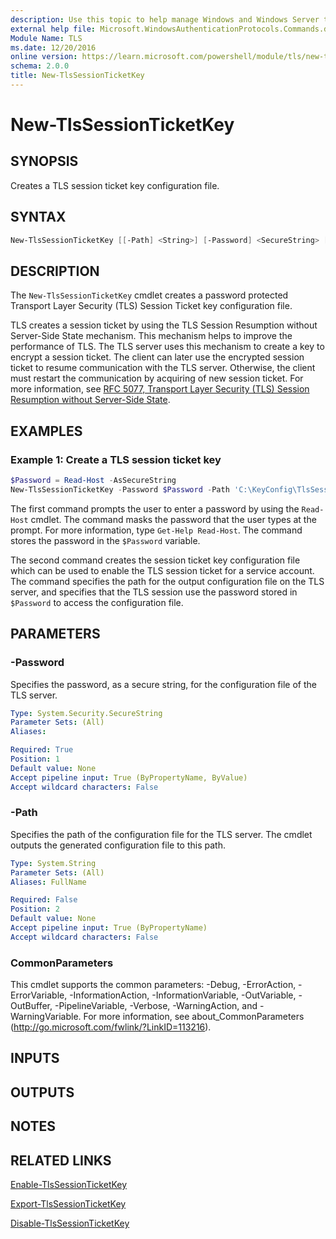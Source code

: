 ```yaml
---
description: Use this topic to help manage Windows and Windows Server technologies with Windows PowerShell.
external help file: Microsoft.WindowsAuthenticationProtocols.Commands.dll-Help.xml
Module Name: TLS
ms.date: 12/20/2016
online version: https://learn.microsoft.com/powershell/module/tls/new-tlssessionticketkey?view=windowsserver2022-ps&wt.mc_id=ps-gethelp
schema: 2.0.0
title: New-TlsSessionTicketKey
---
```


# New-TlsSessionTicketKey

## SYNOPSIS
Creates a TLS session ticket key configuration file.

## SYNTAX

```powershell
New-TlsSessionTicketKey [[-Path] <String>] [-Password] <SecureString> [<CommonParameters>]
```

## DESCRIPTION

The `New-TlsSessionTicketKey` cmdlet creates a password protected Transport Layer Security (TLS)
Session Ticket key configuration file.

TLS creates a session ticket by using the TLS Session Resumption without Server-Side State
mechanism. This mechanism helps to improve the performance of TLS. The TLS server uses this
mechanism to create a key to encrypt a session ticket. The client can later use the encrypted
session ticket to resume communication with the TLS server. Otherwise, the client must restart the
communication by acquiring of new session ticket. For more information, see
[RFC 5077, Transport Layer Security (TLS) Session Resumption without Server-Side State](http://rfc5077.openrfc.org/).

## EXAMPLES

### Example 1: Create a TLS session ticket key

```powershell
$Password = Read-Host -AsSecureString
New-TlsSessionTicketKey -Password $Password -Path 'C:\KeyConfig\TlsSessionTicketKey.config'
```

The first command prompts the user to enter a password by using the `Read-Host` cmdlet.
The command masks the password that the user types at the prompt.
For more information, type `Get-Help Read-Host`.
The command stores the password in the `$Password` variable.

The second command creates the session ticket key configuration file which can be used to enable the
TLS session ticket for a service account. The command specifies the path for the output
configuration file on the TLS server, and specifies that the TLS session use the password stored in
`$Password` to access the configuration file.

## PARAMETERS

### -Password

Specifies the password, as a secure string, for the configuration file of the TLS server.

```yaml
Type: System.Security.SecureString
Parameter Sets: (All)
Aliases:

Required: True
Position: 1
Default value: None
Accept pipeline input: True (ByPropertyName, ByValue)
Accept wildcard characters: False
```

### -Path

Specifies the path of the configuration file for the TLS server.
The cmdlet outputs the generated configuration file to this path.

```yaml
Type: System.String
Parameter Sets: (All)
Aliases: FullName

Required: False
Position: 2
Default value: None
Accept pipeline input: True (ByPropertyName)
Accept wildcard characters: False
```

### CommonParameters

This cmdlet supports the common parameters: -Debug, -ErrorAction, -ErrorVariable,
-InformationAction, -InformationVariable, -OutVariable, -OutBuffer, -PipelineVariable, -Verbose,
-WarningAction, and -WarningVariable. For more information, see about_CommonParameters
(http://go.microsoft.com/fwlink/?LinkID=113216).

## INPUTS

## OUTPUTS

## NOTES

## RELATED LINKS

[Enable-TlsSessionTicketKey](./Enable-TlsSessionTicketKey.md)

[Export-TlsSessionTicketKey](./Export-TlsSessionTicketKey.md)

[Disable-TlsSessionTicketKey](./Disable-TlsSessionTicketKey.md)
